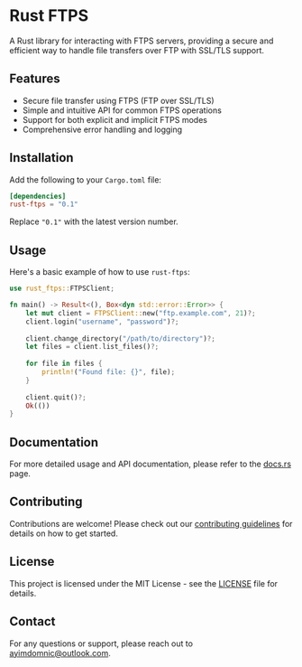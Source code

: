 # Rust FTPS

A Rust library for interacting with FTPS servers, providing a secure and efficient way to handle file transfers over FTP with SSL/TLS support.

## Features

- Secure file transfer using FTPS (FTP over SSL/TLS)
- Simple and intuitive API for common FTPS operations
- Support for both explicit and implicit FTPS modes
- Comprehensive error handling and logging

## Installation

Add the following to your `Cargo.toml` file:

```toml
[dependencies]
rust-ftps = "0.1"
```

Replace `"0.1"` with the latest version number.

## Usage

Here's a basic example of how to use `rust-ftps`:

```rust
use rust_ftps::FTPSClient;

fn main() -> Result<(), Box<dyn std::error::Error>> {
    let mut client = FTPSClient::new("ftp.example.com", 21)?;
    client.login("username", "password")?;
    
    client.change_directory("/path/to/directory")?;
    let files = client.list_files()?;
    
    for file in files {
        println!("Found file: {}", file);
    }
    
    client.quit()?;
    Ok(())
}
```

## Documentation

For more detailed usage and API documentation, please refer to the [docs.rs](https://docs.rs/rust-ftps) page.

## Contributing

Contributions are welcome! Please check out our [contributing guidelines](CONTRIBUTING.md) for details on how to get started.

## License

This project is licensed under the MIT License - see the [LICENSE](LICENSE) file for details.

## Contact

For any questions or support, please reach out to [ayimdomnic@outlook.com](mailto:ayimdomnic@outlook.com).
